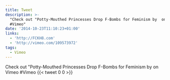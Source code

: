 ```yaml
---
title: Tweet
description: >-
  "Check out "Potty-Mouthed Princesses Drop F-Bombs for Feminism by  on Vimeo 
  #Vimeo"
date: '2014-10-23T11:10:23+01:00'
links:
  - 'http://FCKH8.com'
  - 'http://vimeo.com/109573972'
tags:
  - Vimeo
---
```

Check out "Potty-Mouthed Princesses Drop F-Bombs for Feminism by  on Vimeo  #Vimeo
      {{< tweet 0 0 >}}
    

